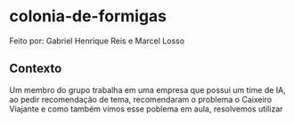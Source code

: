# colonia-de-formigas

Feito por:
Gabriel Henrique Reis e
Marcel Losso

## Contexto
Um membro do grupo trabalha em uma empresa que possui um time de IA, ao pedir recomendação de tema, 
recomendaram o problema o Caixeiro Viajante e como também vimos esse poblema em aula, resolvemos utilizar

